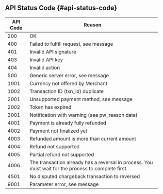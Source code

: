 ## API Status Code {#api-status-code}

| API Code | Reason |
| --- | --- |
| 200 | OK |
| 400 | Failed to fulfill request, see message |
| 401 | Invalid API signature |
| 403 | Invalid API key |
| 404 | Invalid action |
| 500 | Generic server error, see message |
| 1001 | Currency not offered by Merchant |
| 1002 | Transaction ID \(txn\_id\) duplicate |
| 2001 | Unsupported payment method, see message |
| 2002 | Token has expired |
| 3001 | Notification with warning \(see pw\_reason data\) |
| 4001 | Payment is already fully refunded |
| 4002 | Payment not finalized yet |
| 4003 | Refunded amount is more than current amount |
| 4004 | Refund not supported |
| 4005 | Partial refund not supported |
| 4006 | The transaction already has a reversal in process. You must wait for the process to complete first. |
| 4501 | No disputed chargeback transaction to reversed |
| 9001 | Parameter error, see message |



